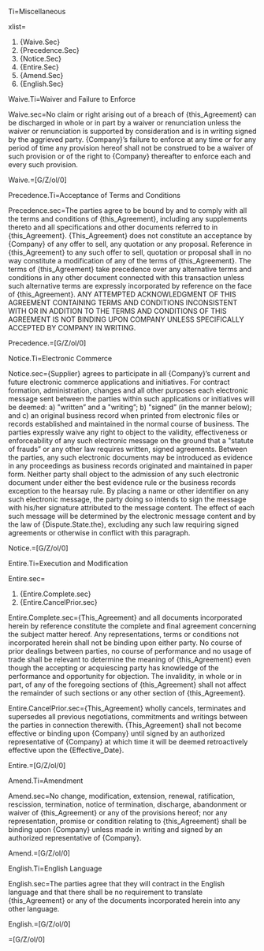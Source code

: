 Ti=Miscellaneous

xlist=<ol><li>{Waive.Sec}</li><li>{Precedence.Sec}</li><li>{Notice.Sec}</li><li>{Entire.Sec}</li><li>{Amend.Sec}</li><li>{English.Sec}</li></ol>

Waive.Ti=Waiver and Failure to Enforce

Waive.sec=No claim or right arising out of a breach of {this_Agreement} can be discharged in whole or in part by a waiver or renunciation unless the waiver or renunciation is supported by consideration and is in writing signed by the aggrieved party. {Company}’s failure to enforce at any time or for any period of time any provision hereof shall not be construed to be a waiver of such provision or of the right to {Company} thereafter to enforce each and every such provision.

Waive.=[G/Z/ol/0]

Precedence.Ti=Acceptance of Terms and Conditions

Precedence.sec=The parties agree to be bound by and to comply with all the terms and conditions of {this_Agreement}, including any supplements thereto and all specifications and other documents referred to in {this_Agreement}. {This_Agreement} does not constitute an acceptance by {Company} of any offer to sell, any quotation or any proposal. Reference in {this_Agreement} to any such offer to sell, quotation or proposal shall in no way constitute a modification of any of the terms of {this_Agreement}. The terms of {this_Agreement} take precedence over any alternative terms and conditions in any other document connected with this transaction unless such alternative terms are expressly incorporated by reference on the face of {this_Agreement}. ANY ATTEMPTED ACKNOWLEDGMENT OF THIS AGREEMENT CONTAINING TERMS AND CONDITIONS INCONSISTENT WITH OR IN ADDITION TO THE TERMS AND CONDITIONS OF THIS AGREEMENT IS NOT BINDING UPON COMPANY UNLESS SPECIFICALLY ACCEPTED BY COMPANY IN WRITING.

Precedence.=[G/Z/ol/0]

Notice.Ti=Electronic Commerce

Notice.sec={Supplier} agrees to participate in all {Company}’s current and future electronic commerce applications and initiatives. For contract formation, administration, changes and all other purposes each electronic message sent between the parties within such applications or initiatives will be deemed: a) "written” and a "writing”; b) "signed” (in the manner below); and c) an original business record when printed from electronic files or records established and maintained in the normal course of business. The parties expressly waive any right to object to the validity, effectiveness or enforceability of any such electronic message on the ground that a "statute of frauds” or any other law requires written, signed agreements. Between the parties, any such electronic documents may be introduced as evidence in any proceedings as business records originated and maintained in paper form. Neither party shall object to the admission of any such electronic document under either the best evidence rule or the business records exception to the hearsay rule. By placing a name or other identifier on any such electronic message, the party doing so intends to sign the message with his/her signature attributed to the message content. The effect of each such message will be determined by the electronic message content and by the law of {Dispute.State.the}, excluding any such law requiring signed agreements or otherwise in conflict with this paragraph.

Notice.=[G/Z/ol/0]

Entire.Ti=Execution and Modification

Entire.sec=<ol><li>{Entire.Complete.sec}</li><li>{Entire.CancelPrior.sec}</li></ol>

Entire.Complete.sec={This_Agreement} and all documents incorporated herein by reference constitute the complete and final agreement concerning the subject matter hereof. Any representations, terms or conditions not incorporated herein shall not be binding upon either party. No course of prior dealings between parties, no course of performance and no usage of trade shall be relevant to determine the meaning of {this_Agreement} even though the accepting or acquiescing party has knowledge of the performance and opportunity for objection. The invalidity, in whole or in part, of any of the foregoing sections of {this_Agreement} shall not affect the remainder of such sections or any other section of {this_Agreement}.

Entire.CancelPrior.sec={This_Agreement} wholly cancels, terminates and supersedes all previous negotiations, commitments and writings between the parties in connection therewith. {This_Agreement} shall not become effective or binding upon {Company} until signed by an authorized representative of {Company} at which time it will be deemed retroactively effective upon the {Effective_Date}.

Entire.=[G/Z/ol/0]

Amend.Ti=Amendment

Amend.sec=No change, modification, extension, renewal, ratification, rescission, termination, notice of termination, discharge, abandonment or waiver of {this_Agreement} or any of the provisions hereof; nor any representation, promise or condition relating to {this_Agreement} shall be binding upon {Company} unless made in writing and signed by an authorized representative of {Company}.

Amend.=[G/Z/ol/0]

English.Ti=English Language

English.sec=The parties agree that they will contract in the English language and that there shall be no requirement to translate {this_Agreement} or any of the documents incorporated herein into any other language.

English.=[G/Z/ol/0]

=[G/Z/ol/0]